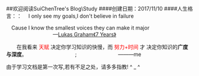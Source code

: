 ##欢迎阅读SuiChenTree's Blog\Study
####创建日期：2017/11/10
####人生格言：：
&emsp;I only see my goals,I don't believe in failure

&emsp;Cause I know the smallest voices they can make it major
<br/>&emsp;&emsp;&emsp;&emsp;&emsp;&emsp;&emsp;&emsp;&emsp;—[Lukas Graham](https://baike.baidu.com/item/Lukas%20Graham/19490089?fr=aladdin)[《7 Years》](https://baike.baidu.com/item/7%20Years/19311394?fr=aladdin)


&emsp;&emsp;在我看来<font color="red"> 天赋 </font>决定你学习知识的快慢，而 <font color="red">努力+时间</font> 才
决定你知识的**广度与深度**。
&emsp;&emsp;&emsp;&emsp;&emsp;&emsp;&emsp;&emsp;&emsp;;&emsp;&emsp;&emsp;&emsp;&emsp;&emsp;&emsp;&emsp;———me
                            
由于学习文档是第一次写,若有不足之处，请多多指教! ^ _ ^